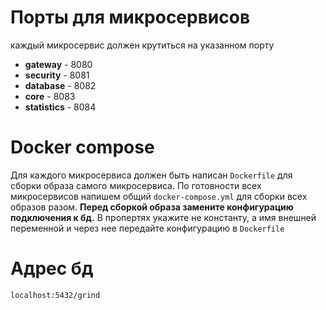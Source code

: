# Порты для микросервисов

каждый микросервис должен крутиться на указанном порту

- **gateway** - 8080
- **security** - 8081
- **database** - 8082
- **core** - 8083
- **statistics** - 8084

# Docker compose

Для каждого микросервиса должен быть написан ```Dockerfile``` для сборки образа самого микросервиса. По готовности всех микросервисов напишем общий ```docker-compose.yml``` для сборки всех образов разом.
**Перед сборкой образа замените конфигурацию подключения к бд.** 
В пропертях укажите не константу, а имя внешней переменной и через нее передайте конфигурацию в ```Dockerfile```

# Адрес бд

```localhost:5432/grind```
